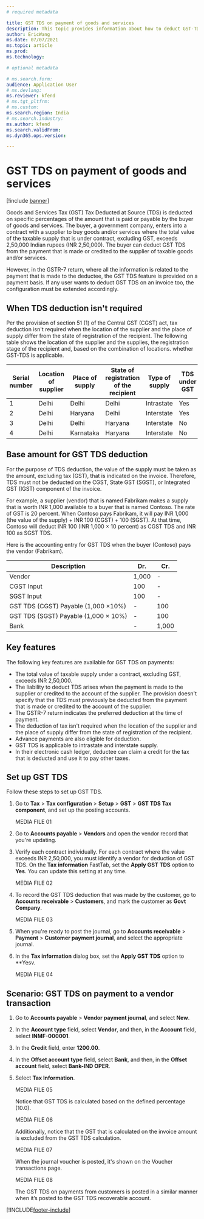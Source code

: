 ```yaml
---
# required metadata

title: GST TDS on payment of goods and services
description: This topic provides information about how to deduct GST-TDS on payments of goods and services.
author: EricWang
ms.date: 07/07/2021
ms.topic: article
ms.prod: 
ms.technology: 

# optional metadata

# ms.search.form: 
audience: Application User
# ms.devlang: 
ms.reviewer: kfend
# ms.tgt_pltfrm: 
# ms.custom: 
ms.search.region: India
# ms.search.industry: 
ms.author: kfend
ms.search.validFrom: 
ms.dyn365.ops.version: 

---
```


# GST TDS on payment of goods and services

[!include [banner](../includes/banner.md)]

Goods and Services Tax (GST) Tax Deducted at Source (TDS) is deducted on specific percentages of the amount that is paid or payable by the buyer of goods and services. The buyer, a government company, enters into a contract with a supplier to buy goods and/or services where the total value of the taxable supply that is under contract, excluding GST, exceeds 2,50,000 Indian rupees (INR 2,50,000). The buyer can deduct GST TDS from the payment that is made or credited to the supplier of taxable goods and/or services.

However, in the GSTR-7 return, where all the information is related to the payment that is made to the deductee, the GST TDS feature is provided on a payment basis. If any user wants to deduct GST TDS on an invoice too, the configuration must be extended accordingly.

## When TDS deduction isn't required
Per the provision of section 51 (1) of the Central GST (CGST) act, tax deduction isn't required when the location of the supplier and the place of supply differ from the state of registration of the recipient.
The following table shows the location of the supplier and the supplies, the registration stage of the recipient and, based on the combination of locations. whether GST-TDS is applicable.

| Serial   number | Location of supplier | Place of supply | State of registration of the   recipient | Type of supply | TDS under GST | Type of GST |
|-----------------|----------------------|-----------------|------------------------------------------|----------------|---------------|-------------|
| 1               | Delhi                | Delhi           | Delhi                                    | Intrastate     | Yes           | CGST+SGST   |
| 2               | Delhi                | Haryana         | Delhi                                    | Interstate     | Yes           | CGST+SGST   |
| 3               | Delhi                | Delhi           | Haryana                                  | Interstate     | No            | IGST        |
| 4               | Delhi                | Karnataka       | Haryana                                  | Interstate     | No            | IGST        |

## Base amount for GST TDS deduction
For the purpose of TDS deduction, the value of the supply must be taken as the amount, excluding tax (GST), that is indicated on the invoice. Therefore, TDS must not be deducted on the CGST, State GST (SGST), or Integrated GST (IGST) component of the invoice.

For example, a supplier (vendor) that is named Fabrikam makes a supply that is worth INR 1,000 available to a buyer that is named Contoso. The rate of GST is 20 percent. When Contoso pays Fabrikam, it will pay INR 1,000 (the value of the supply) + INR 100 (CGST) + 100 (SGST). At that time, Contoso will deduct INR 100 (INR 1,000 × 10 percent) as CGST TDS and INR 100 as SGST TDS.

Here is the accounting entry for GST TDS when the buyer (Contoso) pays the vendor (Fabrikam).

| Description                            | Dr.   | Cr.   |
|----------------------------------------|-------|-------|
| Vendor                                 | 1,000 | -     |
| CGST   Input                           | 100   | -     |
| SGST   Input                           | 100   | -     |
| GST TDS   (CGST) Payable (1,000 ×10%)  | -     | 100   |
| GST TDS   (SGST) Payable (1,000 × 10%) | -     | 100   |
| Bank                                   | -     | 1,000 |

## Key features
The following key features are available for GST TDS on payments:

  - The total value of taxable supply under a contract, excluding GST, exceeds INR 2,50,000.
  - The liability to deduct TDS arises when the payment is made to the supplier or credited to the account of the supplier. The provision doesn't specify that the TDS must previously be deducted from the payment that is made or credited to the account of the supplier.
  - The GSTR-7 return indicates the preferred deduction at the time of payment.
  - The deduction of tax isn't required when the location of the supplier and the place of supply differ from the state of registration of the recipient.
  - Advance payments are also eligible for deduction.
  - GST TDS is applicable to intrastate and interstate supply.
  - In their electronic cash ledger, deductee can claim a credit for the tax that is deducted and use it to pay other taxes.

## Set up GST TDS
Follow these steps to set up GST TDS.

1. Go to **Tax** > **Tax configuration** > **Setup** > **GST** > **GST TDS Tax component**, and set up the posting accounts.

    MEDIA FILE 01
  
2. Go to **Accounts payable** > **Vendors** and open the vendor record that you're updating.
3. Verify each contract individually. For each contract where the value exceeds INR 2,50,000, you must identify a vendor for deduction of GST TDS. On the **Tax information** FastTab, set the **Apply GST TDS** option to **Yes**. You can update this setting at any time.

    MEDIA FILE 02

4.	To record the GST TDS deduction that was made by the customer, go to **Accounts receivable** > **Customers**, and mark the customer as **Govt Company**.
 
    MEDIA FILE 03
 
5.	When you're ready to post the journal, go to **Accounts receivable** > **Payment** > **Customer payment journal**, and select the appropriate journal.
6.	In the **Tax information** dialog box, set the **Apply GST TDS** option to **Yesv.

    MEDIA FILE 04
 
## Scenario: GST TDS on payment to a vendor transaction

1.	Go to **Accounts payable** > **Vendor payment journal**, and select **New**.
2.	In the **Account type** field, select **Vendor**, and then, in the **Account** field, select **INMF-000001**.
3.	In the **Credit** field, enter **1200.00**.
4.	In the **Offset account type** field, select **Bank**, and then, in the **Offset account** field, select **Bank-IND OPER**.
5.	Select **Tax Information**.
 
    MEDIA FILE 05

    Notice that GST TDS is calculated based on the defined percentage (10.0).
    
    MEDIA FILE 06
 
    Additionally, notice that the GST that is calculated on the invoice amount is excluded from the GST TDS calculation.
    
    MEDIA FILE 07
 
    When the journal voucher is posted, it's shown on the Voucher transactions page.
    
    MEDIA FILE 08
 
    The GST TDS on payments from customers is posted in a similar manner when it’s posted to the GST TDS recoverable account.
    

[!INCLUDE[footer-include](../../includes/footer-banner.md)]
